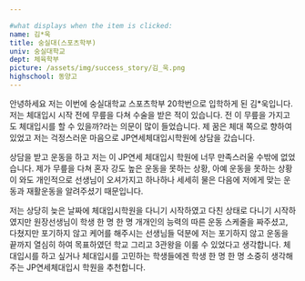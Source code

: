 ```yaml
---

#what displays when the item is clicked:
name: 김*욱
title: 숭실대(스포츠학부)
univ: 숭실대학교
dept: 체육학부
picture: /assets/img/success_story/김_욱.png
highschool: 동양고
--- 
```

안녕하세요 저는 이번에 숭실대학교 스포츠학부 20학번으로 입학하게 된 김*욱입니다. 
저는 체대입시 시작 전에 무릎을 다쳐 수술을 받은 적이 있습니다. 전 이 무릎을 가지고도 체대입시를 할 수 있을까?라는 의문이 많이 들었습니다.
제 꿈은 체대 쪽으로 향하여있었고 저는 걱정스러운 마음으로 JP연세체대입시학원에 상담을 갔습니다. 

상담을 받고 운동을 하고 저는 이 JP연세 체대입시 학원에 너무 만족스러울 수밖에 없었습니다.
제가 무릎을 다쳐 혼자 강도 높은 운동을 못하는 상황, 아예 운동을 못하는 상황이 와도 개인적으로 선생님이 오셔가지고 
하나하나 세세히 물은 다음에 저에게 맞는 운동과 재활운동을 알려주셨기 때문입니다.

저는 상당히 늦은 날짜에 체대입시학원을 다니기 시작하였고 다친 상태로 다니기 시작하였지만 원장선생님이 학생 한 명 한 명 개개인의 능력의 따른
운동 스케줄을 짜주셨고, 다쳤지만 포기하지 않고 케어를 해주시는 선생님들 덕분에 저는 포기하지 않고 운동을 끝까지 열심히 하여 목표하였던
학교 그리고 3관왕을 이룰 수 있었다고 생각합니다.
체대입시를 하고 싶거나 체대입시를 고민하는 학생들에겐 학생 한 명 한 명 소중히 생각해주는 JP연세체대입시 학원을 추천합니다.
